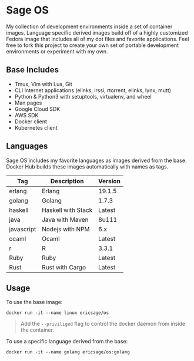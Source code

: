 
 Sage OS
=========

My collection of development environments inside a set of container images. Language specific derived images build off of a highly customized Fedora image that includes all of my dot files and favorite applications. Feel free to fork this project to create your own set of portable development environments or experiment with my own.

Base Includes
-------------

- Tmux, Vim with Lua, Git
- CLI Internet applications (elinks, irssi, rtorrent, elinks, lynx, mutt)
- Python & Python3 with setuptools, virtualenv, and wheel
- Man pages
- Google Cloud SDK
- AWS SDK
- Docker client
- Kubernetes client

Languages
---------
Sage OS includes my favorite languages as images derived from the base. Docker Hub builds these images automatically with names as tags.

| Tag           | Description           | Version |
| ------------- | --------------------- | ------- |
| erlang        | Erlang                | 19.1.5  |
| golang        | Golang                | 1.7.3   |
| haskell       | Haskell with Stack    | Latest  |
| java          | Java with Maven       | 8u111   |
| javascript    | Nodejs with NPM       | 6.x     |
| ocaml         | Ocaml                 | Latest  |
| r             | R                     | 3.3.1   |
| Ruby          | Ruby                  | Latest  |
| Rust          | Rust with Cargo       | Latest  |

Usage
-----
To use the base image:

``` docker run -it --name linux ericsage/os ```

> Add the `--priviliged` flag to control the docker daemon from inside the container.

To use a specific language derived from the base:

``` docker run -it --name golang ericsage/os:golang ```
